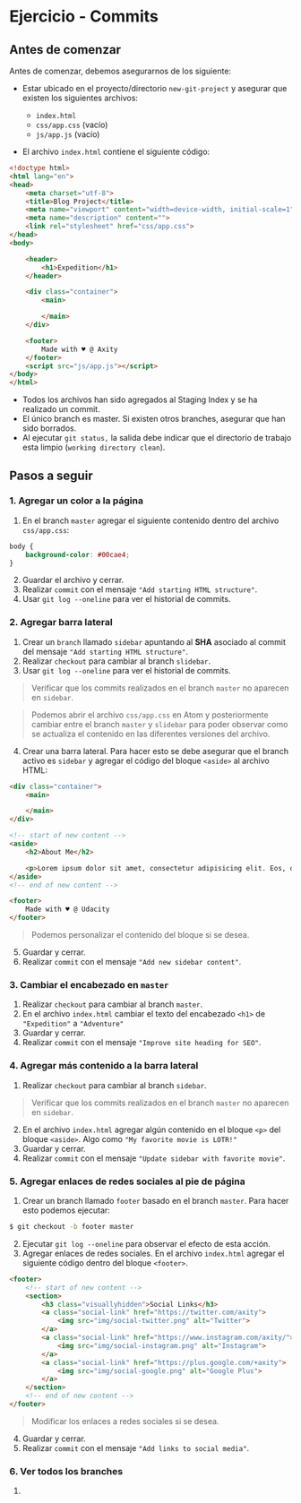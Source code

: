 # Ejercicio - Commits
## Antes de comenzar

Antes de comenzar, debemos asegurarnos de los siguiente:

 - Estar ubicado en el proyecto/directorio `new-git-project` y asegurar que existen los siguientes archivos:

    -   `index.html`
    -   `css/app.css` (vacío)
    -   `js/app.js` (vacío)

 - El archivo `index.html` contiene el siguiente código:

```html
<!doctype html>
<html lang="en">
<head>
    <meta charset="utf-8">
    <title>Blog Project</title>
    <meta name="viewport" content="width=device-width, initial-scale=1">
    <meta name="description" content="">
    <link rel="stylesheet" href="css/app.css">
</head>
<body>

    <header>
        <h1>Expedition</h1>
    </header>

    <div class="container">
        <main>

        </main>
    </div>

    <footer>
        Made with ♥ @ Axity
    </footer>
    <script src="js/app.js"></script>
</body>
</html>
```

 - Todos los archivos han sido agregados al Staging Index y se ha realizado un commit.
 - El único branch es master. Si existen otros branches, asegurar que han sido borrados.
 - Al ejecutar `git status,` la salida debe indicar que el directorio de trabajo esta limpio (`working directory clean`).

## Pasos a seguir

### 1. Agregar un color a la página

1. En el branch `master` agregar el siguiente contenido dentro del archivo `css/app.css`:

```css
body {
    background-color: #00cae4;
}
```

2. Guardar el archivo y cerrar.
1. Realizar `commit`  con el mensaje `"Add starting HTML structure"`.
1. Usar `git log --oneline` para ver el historial de commits.

### 2. Agregar barra lateral

1. Crear un `branch` llamado `sidebar` apuntando al **SHA** asociado al commit del mensaje `"Add starting HTML structure"`.
1. Realizar `checkout` para cambiar al branch `slidebar`.
1. Usar `git log --oneline` para ver el historial de commits.

> Verificar que los commits realizados en el branch `master` no aparecen en `sidebar`.


> Podemos abrir el archivo   `css/app.css` en Atom y posteriormente cambiar entre el branch `master` y `slidebar` para poder observar como se actualiza el contenido en las diferentes versiones del archivo.

4. Crear una barra lateral. Para hacer esto se debe asegurar que el branch activo es `sidebar` y agregar el código del bloque `<aside>` al archivo HTML:

```html
<div class="container">
    <main>

    </main>
</div>

<!-- start of new content -->
<aside>
    <h2>About Me</h2>

    <p>Lorem ipsum dolor sit amet, consectetur adipisicing elit. Eos, debitis earum molestias veniam suscipit aliquam totam exercitationem tempore neque vitae. Minima, corporis pariatur facere at quo porro beatae similique! Odit.</p>
</aside>
<!-- end of new content -->

<footer>
    Made with ♥ @ Udacity
</footer>
```

> Podemos personalizar el contenido del bloque si se desea. 

5. Guardar y cerrar.
6. Realizar `commit`  con el mensaje `"Add new sidebar content"`.

### 3. Cambiar el encabezado en `master`

1. Realizar `checkout` para cambiar al branch `master`.
2. En el archivo `index.html` cambiar el texto del encabezado `<h1>` de `"Expedition"` a `"Adventure"`
3. Guardar y cerrar.
4. Realizar `commit`  con el mensaje `"Improve site heading for SEO"`.

### 4. Agregar más contenido a la barra lateral

1. Realizar `checkout` para cambiar al branch `sidebar`.

> Verificar que los commits realizados en el branch `master` no aparecen en `sidebar`.

2. En el archivo `index.html` agregar algún contenido en el bloque `<p>` del bloque `<aside>`. Algo como `"My favorite movie is LOTR!"`
3. Guardar y cerrar.
4. Realizar `commit`  con el mensaje `"Update sidebar with favorite movie"`.

### 5. Agregar enlaces de redes sociales al pie de página

1. Crear un branch llamado `footer` basado en el branch `master`. Para hacer esto podemos ejecutar:

```bash
$ git checkout -b footer master
```
2. Ejecutar `git log --oneline` para observar el efecto de esta acción.
3. Agregar enlaces de redes sociales. En el archivo `index.html` agregar el siguiente código dentro del bloque `<footer>`.

```html
<footer>
    <!-- start of new content -->
    <section>
        <h3 class="visuallyhidden">Social Links</h3>
        <a class="social-link" href="https://twitter.com/axity">
            <img src="img/social-twitter.png" alt="Twitter">
        </a>
        <a class="social-link" href="https://www.instagram.com/axity/">
            <img src="img/social-instagram.png" alt="Instagram">
        </a>
        <a class="social-link" href="https://plus.google.com/+axity">
            <img src="img/social-google.png" alt="Google Plus">
        </a>
    </section>
    <!-- end of new content -->
</footer>
```

> Modificar los enlaces a redes sociales si se desea.

4. Guardar y cerrar.
5. Realizar `commit`  con el mensaje `"Add links to social media"`.

### 6. Ver todos los branches
1. 
<!--stackedit_data:
eyJoaXN0b3J5IjpbMTI1NjQ0OTYzMCwxMzYzMzcxOTUsLTYyOD
c4NDg0OCwtMTgxMjQ2MTcyNywtMTkxMDAzOTkwMSwxNDM4MDE3
MDYxLDE4MjcxOTQzMzAsMTE2MTUyMzczOCwxODkzODI5OTIzXX
0=
-->